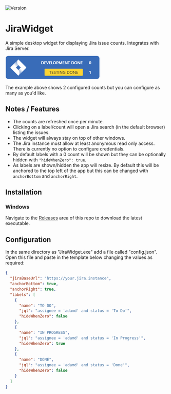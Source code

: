 ![Version](https://img.shields.io/github/package-json/v/dullage/JiraWidget.svg)

# JiraWidget

A simple desktop widget for displaying Jira issue counts. Integrates with Jira Server.

![Screenshot](docs/screenshot.png)

The example above shows 2 configured counts but you can configure as many as you'd like.

## Notes / Features

* The counts are refreshed once per minute.
* Clicking on a label/count will open a Jira search (in the default browser) listing the issues.
* The widget will always stay on top of other windows.
* The Jira instance must allow at least anonymous read only access. There is currently no option to configure credentials.
* By default labels with a 0 count will be shown but they can be optionally hidden with `"hideWhenZero": true`.
* As labels are shown/hidden the app will resize. By default this will be anchored to the top left of the app but this can be changed with `anchorBottom` and `anchorRight`.

## Installation

### Windows

Navigate to the [Releases](https://github.com/Dullage/JiraWidget/releases) area of this repo to download the latest executable.

## Configuration

In the same directory as "JiraWidget.exe" add a file called "config.json". Open this file and paste in the template below changing the values as required:

```json
{
  "jiraBaseUrl": "https://your.jira.instance",
  "anchorBottom": true,
  "anchorRight": true,
  "labels": [
    {
      "name": "TO DO",
      "jql": "assignee = 'adamd' and status = 'To Do'",
      "hideWhenZero": false
    },
    {
      "name": "IN PROGRESS",
      "jql": "assignee = 'adamd' and status = 'In Progress'",
      "hideWhenZero": true
    },
    {
      "name": "DONE",
      "jql": "assignee = 'adamd' and status = 'Done'",
      "hideWhenZero": false
    }
  ]
}
```

